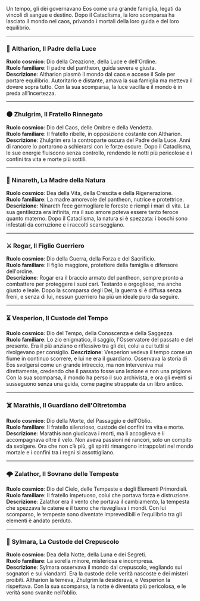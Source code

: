 Un tempo, gli dèi governavano Eos come una grande famiglia, legati da vincoli di sangue e destino. Dopo il Cataclisma, la loro scomparsa ha lasciato il mondo nel caos, privando i mortali della loro guida e del loro equilibrio.
___
 
### 🌅 **Altharion, Il Padre della Luce**

**Ruolo cosmico**: Dio della Creazione, della Luce e dell'Ordine.  
**Ruolo familiare**: Il padre del pantheon, guida severa e giusta.  
**Descrizione**: Altharion plasmò il mondo dal caos e accese il Sole per portare equilibrio. Autoritario e distante, amava la sua famiglia ma metteva il dovere sopra tutto. Con la sua scomparsa, la luce vacilla e il mondo è in preda all’incertezza.

---

### 🌑 **Zhulgrim, Il Fratello Rinnegato**

**Ruolo cosmico**: Dio del Caos, delle Ombre e della Vendetta.  
**Ruolo familiare**: Il fratello ribelle, in opposizione costante con Altharion.  
**Descrizione**: Zhulgrim era la controparte oscura del Padre della Luce. Anni di rancore lo portarono a schierarsi con le forze oscure. Dopo il Cataclisma, le sue energie fluiscono senza controllo, rendendo le notti più pericolose e i confini tra vita e morte più sottili.

---

### 🌿 **Ninareth, La Madre della Natura**

**Ruolo cosmico**: Dea della Vita, della Crescita e della Rigenerazione.  
**Ruolo familiare**: La madre amorevole del pantheon, nutrice e protettrice.  
**Descrizione**: Ninareth fece germogliare le foreste e riempì i mari di vita. La sua gentilezza era infinita, ma il suo amore poteva essere tanto feroce quanto materno. Dopo il Cataclisma, la natura si è spezzata: i boschi sono infestati da corruzione e i raccolti scarseggiano.

---

### ⚔️ **Rogar, Il Figlio Guerriero**

**Ruolo cosmico**: Dio della Guerra, della Forza e del Sacrificio.  
**Ruolo familiare**: Il figlio maggiore, protettore della famiglia e difensore dell'ordine.  
**Descrizione**: Rogar era il braccio armato del pantheon, sempre pronto a combattere per proteggere i suoi cari. Testardo e orgoglioso, ma anche giusto e leale. Dopo la scomparsa degli Dei, la guerra si è diffusa senza freni, e senza di lui, nessun guerriero ha più un ideale puro da seguire.

---
<div style="page-break-after: always;"></div>


### ⏳ **Vesperion, Il Custode del Tempo**

**Ruolo cosmico**: Dio del Tempo, della Conoscenza e della Saggezza.  
**Ruolo familiare**: Lo zio enigmatico, il saggio, l'Osservatore del passato e del presente. Era il più anziano e riflessivo tra gli dei, colui a cui tutti si rivolgevano per consiglio. 
**Descrizione**: Vesperion vedeva il tempo come un fiume in continuo scorrere, e lui ne era il guardiano. Osservava la storia di Eos svolgersi come un grande intreccio, ma non interveniva mai direttamente, credendo che il passato fosse una lezione e non una prigione. Con la sua scomparsa, il mondo ha perso il suo archivista, e ora gli eventi si susseguono senza una guida, come pagine strappate da un libro antico.

---

### ☠️ **Marathis, Il Guardiano dell'Oltretomba**

**Ruolo cosmico**: Dio della Morte, del Passaggio e dell'Oblio.  
**Ruolo familiare**: Il fratello silenzioso, custode dei confini tra vita e morte.  
**Descrizione**: Marathis non giudicava i morti, ma li accoglieva e li accompagnava oltre il velo. Non aveva passioni né rancori, solo un compito da svolgere. Ora che non c’è più, gli spiriti rimangono intrappolati nel mondo mortale e i confini tra i regni si assottigliano.

---

### 🌩️ **Zalathor, Il Sovrano delle Tempeste**

**Ruolo cosmico**: Dio del Cielo, delle Tempeste e degli Elementi Primordiali.  
**Ruolo familiare**: Il fratello impetuoso, colui che portava forza e distruzione.  
**Descrizione**: Zalathor era il vento che portava il cambiamento, la tempesta che spezzava le catene e il tuono che risvegliava i mondi. Con lui scomparso, le tempeste sono diventate imprevedibili e l’equilibrio tra gli elementi è andato perduto.

---

### 🏹 **Sylmara, La Custode del Crepuscolo**

**Ruolo cosmico**: Dea della Notte, della Luna e dei Segreti.  
**Ruolo familiare**: La sorella minore, misteriosa e incompresa.  
**Descrizione**: Sylmara osservava il mondo dal crepuscolo, vegliando sui sognatori e sui viandanti. Era la custode delle verità nascoste e dei misteri proibiti. Altharion la temeva, Zhulgrim la desiderava, e Vesperion la rispettava. Con la sua scomparsa, la notte è diventata più pericolosa, e le verità sono svanite nell’oblio.